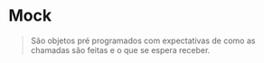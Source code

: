 # Mock

> São objetos pré programados com expectativas de como as chamadas são feitas e o que se espera receber.